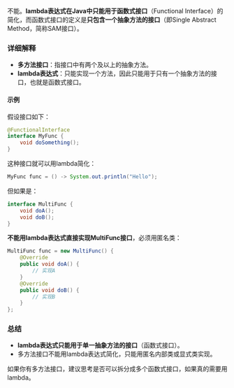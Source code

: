 不能。**lambda表达式在Java中只能用于函数式接口**（Functional Interface）的简化，而函数式接口的定义是**只包含一个抽象方法的接口**（即Single Abstract Method，简称SAM接口）。

### 详细解释

- **多方法接口**：指接口中有两个及以上的抽象方法。
- **lambda表达式**：只能实现一个方法，因此只能用于只有一个抽象方法的接口，也就是函数式接口。

#### 示例

假设接口如下：

```java
@FunctionalInterface
interface MyFunc {
    void doSomething();
}
```

这种接口就可以用lambda简化：

```java
MyFunc func = () -> System.out.println("Hello");
```

但如果是：

```java
interface MultiFunc {
    void doA();
    void doB();
}
```

**不能用lambda表达式直接实现MultiFunc接口**，必须用匿名类：

```java
MultiFunc func = new MultiFunc() {
    @Override
    public void doA() {
        // 实现A
    }
    @Override
    public void doB() {
        // 实现B
    }
};
```

### 总结

- **lambda表达式只能用于单一抽象方法的接口**（函数式接口）。
- 多方法接口不能用lambda表达式简化，只能用匿名内部类或显式类实现。

如果你有多方法接口，建议思考是否可以拆分成多个函数式接口，如果真的需要用lambda。
